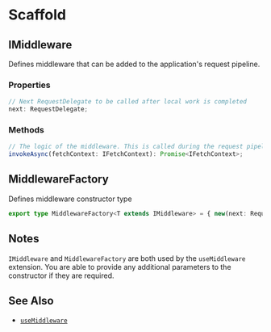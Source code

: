 
# Scaffold

## IMiddleware

Defines middleware that can be added to the application's request pipeline.

### Properties

```ts
// Next RequestDelegate to be called after local work is completed
next: RequestDelegate;
```

### Methods

```ts
// The logic of the middleware. This is called during the request pipeline.
invokeAsync(fetchContext: IFetchContext): Promise<IFetchContext>;
```

## MiddlewareFactory

Defines middleware constructor type

```ts
export type MiddlewareFactory<T extends IMiddleware> = { new(next: RequestDelegate, ...args: any[]): T; };
```

## Notes

`IMiddleware` and `MiddlewareFactory` are both used by the `useMiddleware` extension. You are able to provide any additional parameters to the constructor if they are required.

## See Also

* [`useMiddleware`](extensions.md)